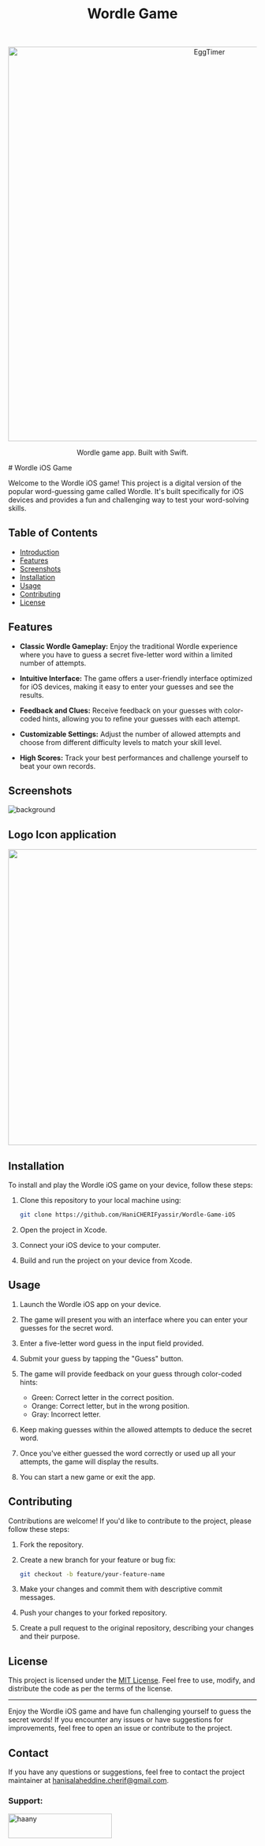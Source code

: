 <h1 align="center">Wordle Game</h1> <br>
<p align="center">
  <a>
    <img alt="EggTimer" title="eggtimer" src="https://github.com/HaniCHERIFyassir/Wordle-Game-iOS/assets/18191790/d283efc6-ed36-4ffe-bc9a-d6aea4a06873" width="800">
    

  </a>
</p>

<p align="center">
  Wordle game app. Built with Swift.
</p>
# Wordle iOS Game

Welcome to the Wordle iOS game! This project is a digital version of the popular word-guessing game called Wordle. It's built specifically for iOS devices and provides a fun and challenging way to test your word-solving skills.

## Table of Contents

- [Introduction](#wordle-ios-game)
- [Features](#features)
- [Screenshots](#screenshots)
- [Installation](#installation)
- [Usage](#usage)
- [Contributing](#contributing)
- [License](#license)

## Features

- **Classic Wordle Gameplay:** Enjoy the traditional Wordle experience where you have to guess a secret five-letter word within a limited number of attempts.

- **Intuitive Interface:** The game offers a user-friendly interface optimized for iOS devices, making it easy to enter your guesses and see the results.

- **Feedback and Clues:** Receive feedback on your guesses with color-coded hints, allowing you to refine your guesses with each attempt.

- **Customizable Settings:** Adjust the number of allowed attempts and choose from different difficulty levels to match your skill level.

- **High Scores:** Track your best performances and challenge yourself to beat your own records.

## Screenshots
![background](https://github.com/HaniCHERIFyassir/Wordle-Game-iOS/assets/18191790/436a86b4-cb9a-47ef-b485-208b480ea55a)


## Logo Icon application
 <img src="https://github.com/HaniCHERIFyassir/Wordle-Game-iOS/assets/18191790/ec278576-3bfc-402d-b485-9d86e12d794c" width="600" />




## Installation

To install and play the Wordle iOS game on your device, follow these steps:

1. Clone this repository to your local machine using:

   ```bash
   git clone https://github.com/HaniCHERIFyassir/Wordle-Game-iOS
   ```

2. Open the project in Xcode.

3. Connect your iOS device to your computer.

4. Build and run the project on your device from Xcode.

## Usage

1. Launch the Wordle iOS app on your device.

2. The game will present you with an interface where you can enter your guesses for the secret word.

3. Enter a five-letter word guess in the input field provided.

4. Submit your guess by tapping the "Guess" button.

5. The game will provide feedback on your guess through color-coded hints:

   - Green: Correct letter in the correct position.
   - Orange: Correct letter, but in the wrong position.
   - Gray: Incorrect letter.

6. Keep making guesses within the allowed attempts to deduce the secret word.

7. Once you've either guessed the word correctly or used up all your attempts, the game will display the results.

8. You can start a new game or exit the app.

## Contributing

Contributions are welcome! If you'd like to contribute to the project, please follow these steps:

1. Fork the repository.

2. Create a new branch for your feature or bug fix:

   ```bash
   git checkout -b feature/your-feature-name
   ```

3. Make your changes and commit them with descriptive commit messages.

4. Push your changes to your forked repository.

5. Create a pull request to the original repository, describing your changes and their purpose.

## License

This project is licensed under the [MIT License](LICENSE). Feel free to use, modify, and distribute the code as per the terms of the license.

---

Enjoy the Wordle iOS game and have fun challenging yourself to guess the secret words! If you encounter any issues or have suggestions for improvements, feel free to open an issue or contribute to the project.

## Contact

If you have any questions or suggestions, feel free to contact the project maintainer at hanisalaheddine.cherif@gmail.com.



<h3 align="left">Support:</h3>
<p><a href="https://www.buymeacoffee.com/haany"> <img align="left" src="https://cdn.buymeacoffee.com/buttons/v2/default-yellow.png" height="50" width="210" alt="haany" /></a></p><br><br>
